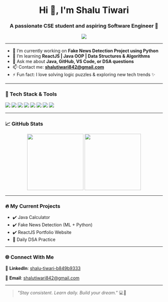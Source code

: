 <h1 align="center">Hi 👋, I'm Shalu Tiwari</h1>
<h3 align="center">A passionate CSE student and aspiring Software Engineer 🚀</h3>

<p align="center">
  <img src="https://readme-typing-svg.demolab.com/?lines=2nd+year+Student+@TIT+Bhopal;Learning+Java+%26+DSA;Building+projects+in+React+and+Python;Believe+in+Consistency+%26+Growth&center=true&width=500&height=45&color=F75C7E&vCenter=true&size=20">
</p>

---

- 🔭 I’m currently working on **Fake News Detection Project using Python**
- 🌱 I’m learning **ReactJS | Java OOP | Data Structures & Algorithms**
- 💬 Ask me about **Java, GitHub, VS Code, or DSA questions**
- 📫 Contact me: **shalutiwari842@gmail.com**
- ⚡ Fun fact: I love solving logic puzzles & exploring new tech trends ✨

---

### 🚀 Tech Stack & Tools

<p align="left">
  <img src="https://img.shields.io/badge/Java-ED8B00?style=flat-square&logo=java&logoColor=white" />
  <img src="https://img.shields.io/badge/C++-00599C?style=flat-square&logo=cplusplus&logoColor=white" />
  <img src="https://img.shields.io/badge/React-61DAFB?style=flat-square&logo=react&logoColor=black" />
  <img src="https://img.shields.io/badge/HTML5-E34F26?style=flat-square&logo=html5&logoColor=white" />
  <img src="https://img.shields.io/badge/CSS3-1572B6?style=flat-square&logo=css3&logoColor=white" />
  <img src="https://img.shields.io/badge/Git-F05032?style=flat-square&logo=git&logoColor=white" />
  <img src="https://img.shields.io/badge/GitHub-181717?style=flat-square&logo=github&logoColor=white" />
  <img src="https://img.shields.io/badge/VS Code-007ACC?style=flat-square&logo=visual-studio-code&logoColor=white" />
</p>

---

### 📈 GitHub Stats

<p align="center">
  <img src="https://github-readme-stats.vercel.app/api?username=tshalu63&show_icons=true&theme=tokyonight" height="180"/>
  <img src="https://github-readme-streak-stats.herokuapp.com/?user=tshalu63&theme=tokyonight" height="180"/>
</p>

---

### 🔥 My Current Projects
- ✔️ Java Calculator
- ✔️ Fake News Detection (ML + Python)
- ✔️ ReactJS Portfolio Website
- 🚧 Daily DSA Practice

---

### 🌐 Connect With Me
📌 **LinkedIn**: [shalu-tiwari-b849b9333](https://www.linkedin.com/in/shalu-tiwari-8b49b3338/)


📧 **Email**: shalutiwari842@gmail.com

---

> *"Stay consistent. Learn daily. Build your dream."* 💻🧠
